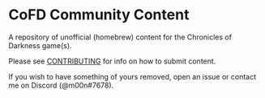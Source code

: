 # CoFD Community Content

A repository of unofficial (homebrew) content for the Chronicles of Darkness game(s).

Please see [CONTRIBUTING](./CONTRIBUTING.md) for info on how to submit content.

If you wish to have something of yours removed, open an issue or contact me on Discord (@m00n#7678).
